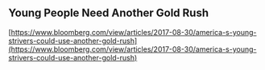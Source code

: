 ## Young People Need Another Gold Rush
  
  [https://www.bloomberg.com/view/articles/2017-08-30/america-s-young-strivers-could-use-another-gold-rush](https://www.bloomberg.com/view/articles/2017-08-30/america-s-young-strivers-could-use-another-gold-rush)